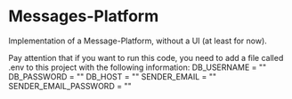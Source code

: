 # Messages-Platform
Implementation of a Message-Platform, without a UI (at least for now).

Pay attention that if you want to run this code, you need to add a file called .env to this project with the following information: 
  DB_USERNAME = ""
  DB_PASSWORD = ""
  DB_HOST = ""
  SENDER_EMAIL = ""
  SENDER_EMAIL_PASSWORD = ""
